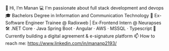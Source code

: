 ###
👋 Hi, I’m Manan
💻 I'm passionate about full stack development and devops
🎓 Bachelors Degree in Information and Communication Technology
💼 Ex- Software Engineer Trainee @ Radixweb | Ex-Frontend Intern @ Neurapses 
🛠️ .NET Core · Java Spring Boot · Angular · AWS · MSSQL · Typescript
🎯 Currently building a digital agreement & e-signature platform 
📫 How to reach me: https://www.linkedin.com/in/mananp2193/


<!--
**Manancoder7878/Manancoder7878** is a ✨ _special_ ✨ repository because its `README.md` (this file) appears on your GitHub profile.

Here are some ideas to get you started:

- 🔭 I’m currently working on ...
- 🌱 I’m currently learning ...
- 👯 I’m looking to collaborate on ...
- 🤔 I’m looking for help with ...
- 💬 Ask me about ...
- 📫 How to reach me: ...
- 😄 Pronouns: ...
- ⚡ Fun fact: ...
-->
